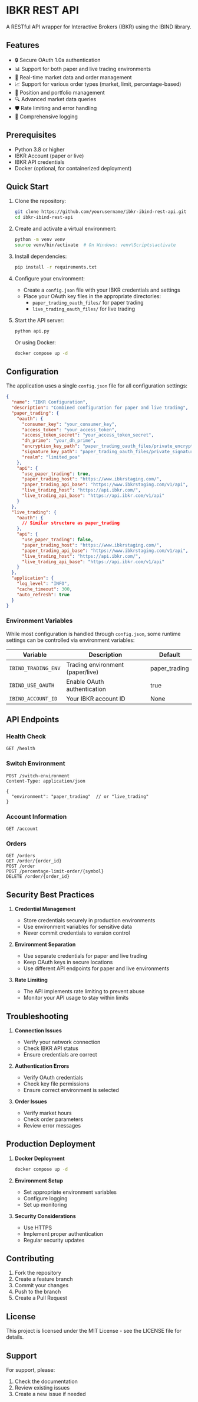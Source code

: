 # IBKR REST API

A RESTful API wrapper for Interactive Brokers (IBKR) using the IBIND library.

## Features

- 🔒 Secure OAuth 1.0a authentication
- 📊 Support for both paper and live trading environments
- 🔄 Real-time market data and order management
- 📈 Support for various order types (market, limit, percentage-based)
- 🎯 Position and portfolio management
- 🔍 Advanced market data queries
- 🛡️ Rate limiting and error handling
- 📝 Comprehensive logging

## Prerequisites

- Python 3.8 or higher
- IBKR Account (paper or live)
- IBKR API credentials
- Docker (optional, for containerized deployment)

## Quick Start

1. Clone the repository:
   ```bash
   git clone https://github.com/yourusername/ibkr-ibind-rest-api.git
   cd ibkr-ibind-rest-api
   ```

2. Create and activate a virtual environment:
   ```bash
   python -m venv venv
   source venv/bin/activate  # On Windows: venv\Scripts\activate
   ```

3. Install dependencies:
   ```bash
   pip install -r requirements.txt
   ```

4. Configure your environment:
   - Create a `config.json` file with your IBKR credentials and settings
   - Place your OAuth key files in the appropriate directories:
     - `paper_trading_oauth_files/` for paper trading
     - `live_trading_oauth_files/` for live trading

5. Start the API server:
   ```bash
   python api.py
   ```

   Or using Docker:
   ```bash
   docker compose up -d
   ```

## Configuration

The application uses a single `config.json` file for all configuration settings:

```json
{
  "name": "IBKR Configuration",
  "description": "Combined configuration for paper and live trading",
  "paper_trading": {
    "oauth": {
      "consumer_key": "your_consumer_key",
      "access_token": "your_access_token",
      "access_token_secret": "your_access_token_secret",
      "dh_prime": "your_dh_prime",
      "encryption_key_path": "paper_trading_oauth_files/private_encryption.pem",
      "signature_key_path": "paper_trading_oauth_files/private_signature.pem",
      "realm": "limited_poa"
    },
    "api": {
      "use_paper_trading": true,
      "paper_trading_host": "https://www.ibkrstaging.com/",
      "paper_trading_api_base": "https://www.ibkrstaging.com/v1/api",
      "live_trading_host": "https://api.ibkr.com/",
      "live_trading_api_base": "https://api.ibkr.com/v1/api"
    }
  },
  "live_trading": {
    "oauth": {
      // Similar structure as paper_trading
    },
    "api": {
      "use_paper_trading": false,
      "paper_trading_host": "https://www.ibkrstaging.com/",
      "paper_trading_api_base": "https://www.ibkrstaging.com/v1/api",
      "live_trading_host": "https://api.ibkr.com/",
      "live_trading_api_base": "https://api.ibkr.com/v1/api"
    }
  },
  "application": {
    "log_level": "INFO",
    "cache_timeout": 300,
    "auto_refresh": true
  }
}
```

### Environment Variables

While most configuration is handled through `config.json`, some runtime settings can be controlled via environment variables:

| Variable | Description | Default |
|----------|-------------|---------|
| `IBIND_TRADING_ENV` | Trading environment (paper/live) | paper_trading |
| `IBIND_USE_OAUTH` | Enable OAuth authentication | true |
| `IBIND_ACCOUNT_ID` | Your IBKR account ID | None |

## API Endpoints

### Health Check
```http
GET /health
```

### Switch Environment
```http
POST /switch-environment
Content-Type: application/json

{
  "environment": "paper_trading"  // or "live_trading"
}
```

### Account Information
```http
GET /account
```

### Orders
```http
GET /orders
GET /order/{order_id}
POST /order
POST /percentage-limit-order/{symbol}
DELETE /order/{order_id}
```

## Security Best Practices

1. **Credential Management**
   - Store credentials securely in production environments
   - Use environment variables for sensitive data
   - Never commit credentials to version control

2. **Environment Separation**
   - Use separate credentials for paper and live trading
   - Keep OAuth keys in secure locations
   - Use different API endpoints for paper and live environments

3. **Rate Limiting**
   - The API implements rate limiting to prevent abuse
   - Monitor your API usage to stay within limits

## Troubleshooting

1. **Connection Issues**
   - Verify your network connection
   - Check IBKR API status
   - Ensure credentials are correct

2. **Authentication Errors**
   - Verify OAuth credentials
   - Check key file permissions
   - Ensure correct environment is selected

3. **Order Issues**
   - Verify market hours
   - Check order parameters
   - Review error messages

## Production Deployment

1. **Docker Deployment**
   ```bash
   docker compose up -d
   ```

2. **Environment Setup**
   - Set appropriate environment variables
   - Configure logging
   - Set up monitoring

3. **Security Considerations**
   - Use HTTPS
   - Implement proper authentication
   - Regular security updates

## Contributing

1. Fork the repository
2. Create a feature branch
3. Commit your changes
4. Push to the branch
5. Create a Pull Request

## License

This project is licensed under the MIT License - see the LICENSE file for details.

## Support

For support, please:
1. Check the documentation
2. Review existing issues
3. Create a new issue if needed

